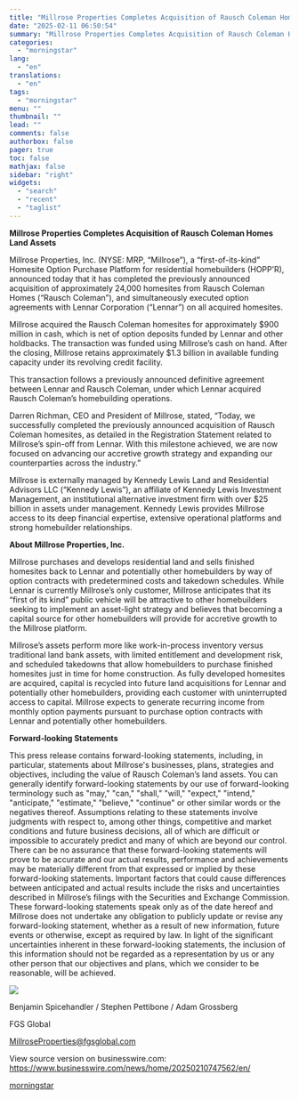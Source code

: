 ```yaml
---
title: "Millrose Properties Completes Acquisition of Rausch Coleman Homes Land Assets"
date: "2025-02-11 06:50:54"
summary: "Millrose Properties Completes Acquisition of Rausch Coleman Homes Land Assets Millrose Properties, Inc. (NYSE: MRP, “Millrose”), a “first-of-its-kind” Homesite Option Purchase Platform for residential homebuilders (HOPP’R), announced today that it has completed the previously announced acquisition of approximately 24,000 homesites from Rausch Coleman Homes (“Rausch Coleman”), and simultaneously executed option..."
categories:
  - "morningstar"
lang:
  - "en"
translations:
  - "en"
tags:
  - "morningstar"
menu: ""
thumbnail: ""
lead: ""
comments: false
authorbox: false
pager: true
toc: false
mathjax: false
sidebar: "right"
widgets:
  - "search"
  - "recent"
  - "taglist"
---
```


**Millrose Properties Completes Acquisition of Rausch Coleman Homes Land Assets**

Millrose Properties, Inc. (NYSE: MRP, “Millrose”), a “first-of-its-kind” Homesite Option Purchase Platform for residential homebuilders (HOPP’R), announced today that it has completed the previously announced acquisition of approximately 24,000 homesites from Rausch Coleman Homes (“Rausch Coleman”), and simultaneously executed option agreements with Lennar Corporation (“Lennar”) on all acquired homesites.

Millrose acquired the Rausch Coleman homesites for approximately $900 million in cash, which is net of option deposits funded by Lennar and other holdbacks. The transaction was funded using Millrose’s cash on hand. After the closing, Millrose retains approximately $1.3 billion in available funding capacity under its revolving credit facility.

This transaction follows a previously announced definitive agreement between Lennar and Rausch Coleman, under which Lennar acquired Rausch Coleman’s homebuilding operations.

Darren Richman, CEO and President of Millrose, stated, “Today, we successfully completed the previously announced acquisition of Rausch Coleman homesites, as detailed in the Registration Statement related to Millrose’s spin-off from Lennar. With this milestone achieved, we are now focused on advancing our accretive growth strategy and expanding our counterparties across the industry.”

Millrose is externally managed by Kennedy Lewis Land and Residential Advisors LLC (“Kennedy Lewis”), an affiliate of Kennedy Lewis Investment Management, an institutional alternative investment firm with over $25 billion in assets under management. Kennedy Lewis provides Millrose access to its deep financial expertise, extensive operational platforms and strong homebuilder relationships.

**About Millrose Properties, Inc.**

Millrose purchases and develops residential land and sells finished homesites back to Lennar and potentially other homebuilders by way of option contracts with predetermined costs and takedown schedules. While Lennar is currently Millrose’s only customer, Millrose anticipates that its “first of its kind” public vehicle will be attractive to other homebuilders seeking to implement an asset-light strategy and believes that becoming a capital source for other homebuilders will provide for accretive growth to the Millrose platform.

Millrose’s assets perform more like work-in-process inventory versus traditional land bank assets, with limited entitlement and development risk, and scheduled takedowns that allow homebuilders to purchase finished homesites just in time for home construction. As fully developed homesites are acquired, capital is recycled into future land acquisitions for Lennar and potentially other homebuilders, providing each customer with uninterrupted access to capital. Millrose expects to generate recurring income from monthly option payments pursuant to purchase option contracts with Lennar and potentially other homebuilders.

**Forward-looking Statements**

This press release contains forward-looking statements, including, in particular, statements about Millrose's businesses, plans, strategies and objectives, including the value of Rausch Coleman’s land assets. You can generally identify forward-looking statements by our use of forward-looking terminology such as "may," "can," "shall," "will," "expect," "intend," "anticipate," "estimate," "believe," "continue" or other similar words or the negatives thereof. Assumptions relating to these statements involve judgments with respect to, among other things, competitive and market conditions and future business decisions, all of which are difficult or impossible to accurately predict and many of which are beyond our control. There can be no assurance that these forward-looking statements will prove to be accurate and our actual results, performance and achievements may be materially different from that expressed or implied by these forward-looking statements. Important factors that could cause differences between anticipated and actual results include the risks and uncertainties described in Millrose’s filings with the Securities and Exchange Commission. These forward-looking statements speak only as of the date hereof and Millrose does not undertake any obligation to publicly update or revise any forward-looking statement, whether as a result of new information, future events or otherwise, except as required by law. In light of the significant uncertainties inherent in these forward-looking statements, the inclusion of this information should not be regarded as a representation by us or any other person that our objectives and plans, which we consider to be reasonable, will be achieved.

 ![](https://cts.businesswire.com/ct/CT?id=bwnews&sty=20250210747562r1&sid=mstr3&distro=nx&lang=en)

Benjamin Spicehandler / Stephen Pettibone / Adam Grossberg 
  
FGS Global
  
[MillroseProperties@fgsglobal.com](mailto:MillroseProperties@fgsglobal.com)

View source version on businesswire.com: <https://www.businesswire.com/news/home/20250210747562/en/>

[morningstar](https://www.morningstar.com/news/business-wire/20250210747562/millrose-properties-completes-acquisition-of-rausch-coleman-homes-land-assets)

